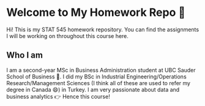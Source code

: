 # Welcome to My Homework Repo :star2:

Hi! This is my STAT 545 homework repository. You can find the assignments I will be working on throughout this course here. 

## Who I am

I am a second-year MSc in Business Administration student at UBC Sauder School of Business :snake:. I did my BSc in Industrial Engineering/Operations Research/Management Sciences (I think all of these are used to refer my degree in Canada :smile:) in Turkey. I am very passionate about data and business analytics :point_right: Hence this course!


